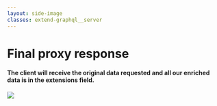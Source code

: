 ```yaml
---
layout: side-image
classes: extend-graphql__server
---
```


<main class="flex flex-col">
  <h1>Final proxy response</h1>
  <h4 class="flex-1">The client will receive the original data requested and all our enriched data is in the extensions field.</h4>
</main>

<img src="/extend-graphql/response-2.png" class="side"/>

